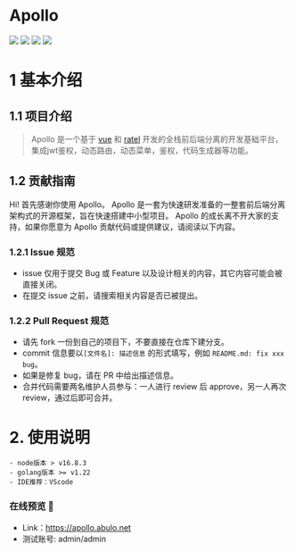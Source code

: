 # Apollo

<img src="https://img.shields.io/badge/golang-1.22-blue"/>
<img src="https://img.shields.io/badge/ratel-3.7.4-lightBlue"/>
<img src="https://img.shields.io/badge/vue-3.3.4-brightgreen"/>
<img src="https://img.shields.io/badge/element--plus-2.3.8-green"/>

# 1 基本介绍
## 1.1 项目介绍
> Apollo 是一个基于 [vue](https://vuejs.org) 和 [ratel](https://github.com/abulo/ratel) 开发的全栈前后端分离的开发基础平台，集成jwt鉴权，动态路由，动态菜单，鉴权，代码生成器等功能。

## 1.2 贡献指南
Hi! 首先感谢你使用 Apollo。
Apollo 是一套为快速研发准备的一整套前后端分离架构式的开源框架，旨在快速搭建中小型项目。
Apollo 的成长离不开大家的支持，如果你愿意为 Apollo 贡献代码或提供建议，请阅读以下内容。
### 1.2.1 Issue 规范
- issue 仅用于提交 Bug 或 Feature 以及设计相关的内容，其它内容可能会被直接关闭。
- 在提交 issue 之前，请搜索相关内容是否已被提出。
### 1.2.2 Pull Request 规范
- 请先 fork 一份到自己的项目下，不要直接在仓库下建分支。
- commit 信息要以`[文件名]: 描述信息` 的形式填写，例如 `README.md: fix xxx bug`。
- 如果是修复 bug，请在 PR 中给出描述信息。
- 合并代码需要两名维护人员参与：一人进行 review 后 approve，另一人再次 review，通过后即可合并。

# 2. 使用说明

```
- node版本 > v16.8.3
- golang版本 >= v1.22
- IDE推荐：VScode
```

### 在线预览 👀

- Link：https://apollo.abulo.net
- 测试账号: admin/admin